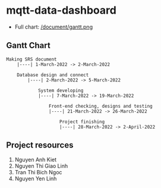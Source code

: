 # mqtt-data-dashboard

* Full chart: [/document/gantt.png](gannt.png)

## Gantt Chart

    Making SRS document
        |----| 1-March-2022 -> 2-March-2022

        Database design and connect
            |----| 2-March-2022 -> 5-March-2022

                System developing
                |----| 7-March-2022 -> 19-March-2022

                    Front-end checking, designs and testing
                    |----| 21-March-2022 -> 26-March-2022

                        Project finishing
                        |----| 28-March-2022 -> 2-April-2022
                    
## Project resources
1. Nguyen Anh Kiet
2. Nguyen Thi Giao Linh
3. Tran Thi Bich Ngoc
4. Nguyen Yen Linh
